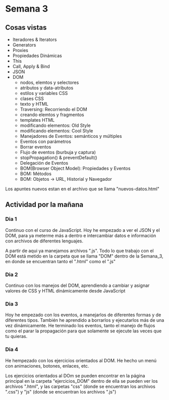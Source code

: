 # Semana 3
## Cosas vistas
<ul>
  <li>Iteradores & Iterators</li>
  <li>Generators</li>
  <li>Proxies</li>
  <li>Propiedades Dinámicas</li>
  <li>This</li>
  <li>Call, Apply & Bind</li>
  <li>JSON</li>
  <li>DOM
    <ul>
        <li>nodos, elemtos y selectores</li>
        <li>atributos y data-atributos</li>
        <li>estilos y variables CSS</li>
        <li>clases CSS</li>
        <li>texto y HTML</li>
        <li>Traversing: Recorriendo el DOM</li>
        <li>creando elemtos y fragmentos</li>
        <li>templates HTML</li>
        <li>modificando elementos: Old Style</li>
        <li>modificando elementos: Cool Style</li>
        <li>Manejadores de Eventos: semánticos y múltiples</li>
        <li>Eventos con parámetros</li>
        <li>Borrar eventos</li>
        <li>Flujo de eventos (burbuja y captura)</li>
        <li>stopPropagation() & preventDefault()</li>
        <li>Delegación de Eventos</li>
        <li>BOM(Browser Object Model): Propiedades y Eventos</li>
        <li>BOM: Métodos</li>
        <li>BOM: Objetos -> URL, Historial y Navegador</li>
    </ul>
  </li>
</ul>

<p>Los apuntes nuevos estan en el archivo que se llama "nuevos-datos.html"</p>

## Actividad por la mañana

  ### Dia 1
  
  <p>Continuo con el curso de JavaScript. Hoy he empezado a ver el JSON y el DOM, para ya meterme más a dentro e intercambiar datos e información con archivos de diferentes lenguajes.</p>

  <p>A partir de aqui ya manejamos archivos ".js". Todo lo que trabajo con el DOM está metido en la carpeta que se llama "DOM" dentro de la Semana_3, en donde se encuentran tanto el ".html" como el ".js"</p>
  
  ### Dia 2
  
  <p>Continuo con los manejos del DOM, aprendiendo a cambiar y asignar valores de CSS y HTML dinámicamente desde JavaScript</p>
  
  ### Dia 3
  
  <p>Hoy he empezado con los eventos, a manejarlos de diferentes formas y de diferentes tipos. También he aprendido a borrarlos y ejecutarlos más de una vez dinámicamente. He terminado los eventos, tanto el manejo de flujos como el parar la propagación para que solamente se ejecute las veces que tu quieras.</p>
  
  ### Dia 4
  
  <p>He hempezado con los ejercicios orientados al DOM. He hecho un menú con animaciones, botones, enlaces, etc.</p>
  <p>Los ejercicios orientados al DOm se pueden encontrar en la página principal en la carpeta "ejercicios_DOM" dentro de ella se pueden ver los archivos ".html", y las carpetas "css" (donde se encuentran los archivos ".css") y "js" (donde se encuentran los archivos ".js")</p>


